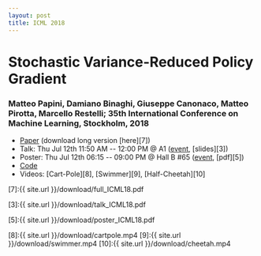 ```yaml
---
layout: post
title: ICML 2018
---
```


# Stochastic Variance-Reduced Policy Gradient

### Matteo Papini, Damiano Binaghi, Giuseppe Canonaco, Matteo Pirotta, Marcello Restelli; 35th International Conference on Machine Learning, Stockholm, 2018

* [Paper][1] (download long version [here][7])
* Talk:  Thu Jul 12th 11:50 AM -- 12:00 PM @ A1 ([event][2], [slides][3])
* Poster: Thu Jul 12th 06:15 -- 09:00 PM @ Hall B #65 ([event][4], [pdf][5])
* [Code][6]
* Videos: [Cart-Pole][8], [Swimmer][9], [Half-Cheetah][10]

[1]:http://proceedings.mlr.press/v80/papini18a.html

[7]:{{ site.url }}/download/full_ICML18.pdf

[2]:https://icml.cc/Conferences/2018/Schedule?showEvent=2818

[3]:{{ site.url }}/download/talk_ICML18.pdf

[4]:https://icml.cc/Conferences/2018/Schedule?showEvent=2066

[5]:{{ site.url }}/download/poster_ICML18.pdf

[6]:https://github.com/Dam930/rllab

[8]:{{ site.url }}/download/cartpole.mp4
[9]:{{ site.url }}/download/swimmer.mp4
[10]:{{ site.url }}/download/cheetah.mp4
